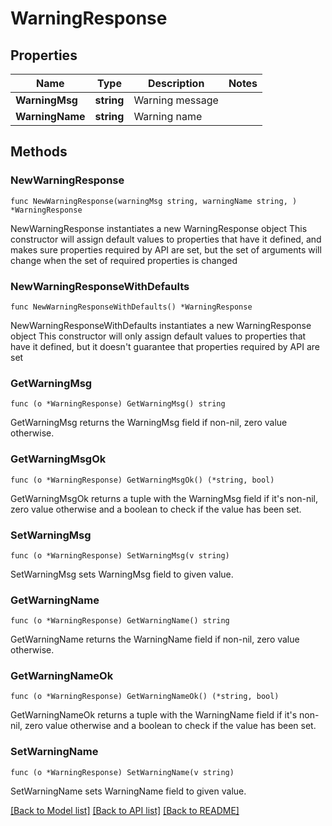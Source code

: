 # WarningResponse

## Properties

Name | Type | Description | Notes
------------ | ------------- | ------------- | -------------
**WarningMsg** | **string** | Warning message | 
**WarningName** | **string** | Warning name | 

## Methods

### NewWarningResponse

`func NewWarningResponse(warningMsg string, warningName string, ) *WarningResponse`

NewWarningResponse instantiates a new WarningResponse object
This constructor will assign default values to properties that have it defined,
and makes sure properties required by API are set, but the set of arguments
will change when the set of required properties is changed

### NewWarningResponseWithDefaults

`func NewWarningResponseWithDefaults() *WarningResponse`

NewWarningResponseWithDefaults instantiates a new WarningResponse object
This constructor will only assign default values to properties that have it defined,
but it doesn't guarantee that properties required by API are set

### GetWarningMsg

`func (o *WarningResponse) GetWarningMsg() string`

GetWarningMsg returns the WarningMsg field if non-nil, zero value otherwise.

### GetWarningMsgOk

`func (o *WarningResponse) GetWarningMsgOk() (*string, bool)`

GetWarningMsgOk returns a tuple with the WarningMsg field if it's non-nil, zero value otherwise
and a boolean to check if the value has been set.

### SetWarningMsg

`func (o *WarningResponse) SetWarningMsg(v string)`

SetWarningMsg sets WarningMsg field to given value.


### GetWarningName

`func (o *WarningResponse) GetWarningName() string`

GetWarningName returns the WarningName field if non-nil, zero value otherwise.

### GetWarningNameOk

`func (o *WarningResponse) GetWarningNameOk() (*string, bool)`

GetWarningNameOk returns a tuple with the WarningName field if it's non-nil, zero value otherwise
and a boolean to check if the value has been set.

### SetWarningName

`func (o *WarningResponse) SetWarningName(v string)`

SetWarningName sets WarningName field to given value.



[[Back to Model list]](../README.md#documentation-for-models) [[Back to API list]](../README.md#documentation-for-api-endpoints) [[Back to README]](../README.md)


